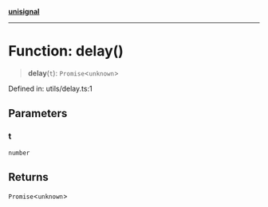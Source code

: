 [**unisignal**](../../../../README.md)

***

# Function: delay()

> **delay**(`t`): `Promise`\<`unknown`\>

Defined in: utils/delay.ts:1

## Parameters

### t

`number`

## Returns

`Promise`\<`unknown`\>
